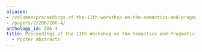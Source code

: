 ```yaml
---
aliases:
- /volumes/proceedings-of-the-11th-workshop-on-the-semantics-and-pragmatics-of-dialogue-poster-abstracts/
- /papers/Z/Z06/Z06-4/
anthology_id: Z06-4
title: Proceedings of the 11th Workshop on the Semantics and Pragmatics of Dialogue
  - Poster Abstracts
---
```

